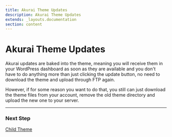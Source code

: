 ```yaml
---
title: Akurai Theme Updates
description: Akurai Theme Updates
extends: _layouts.documentation
section: content
---
```


# Akurai Theme Updates

Akurai updates are baked into the theme, meaning you will receive them in your WordPress dashboard as soon as they are available and you don't have to do anything more than just clicking the update button, no need to download the theme and upload through FTP again.

However, if for some reason you want to do that, you still can just download the theme files from your account, remove the old theme directory and upload the new one to your server.

---

### Next Step

[Child Theme](/docs/akurai/child-theme/)
